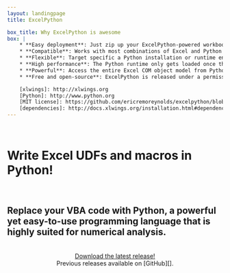 ```yaml
---
layout: landingpage
title: ExcelPython

box_title: Why ExcelPython is awesome
box: |
    * **Easy deployment**: Just zip up your ExcelPython-powered workbook folder and distribute! No messing around with installing add-ins or registering COM servers on the end-user's machine.
    * **Compatible**: Works with most combinations of Excel and Python - you can even mix 32 and 64 bits. Plays well with [xlwings]!
    * **Flexible**: Target specific a Python installation or runtime environment for your workbook.
    * **High performance**: The Python runtime only gets loaded once the first time you call into Python code, which means the successive calls are not slowed down by heavy library imports.
    * **Powerful**: Access the entire Excel COM object model from Python.
    * **Free and open-source**: ExcelPython is released under a permissive [MIT license][].

    [xlwings]: http://xlwings.org
    [Python]: http://www.python.org
    [MIT license]: https://github.com/ericremoreynolds/excelpython/blob/master/LICENSE
    [dependencies]: http://docs.xlwings.org/installation.html#dependencies
---
```


<div>
&nbsp;
</div>

# Write Excel UDFs and macros in Python!

<div>
&nbsp;
</div>

## Replace your VBA code with Python, a powerful yet easy-to-use programming language that is highly suited for numerical analysis.

<div>
&nbsp;
</div>


<center><a href="https://github.com/ericremoreynolds/excelpython/releases/download/v2.0.6/excelpython-2.0.6.exe" class="btn btn-warning"><span class="glyphicon glyphicon-download"></span> Download the latest release!</a></center>

<center>Previous releases available on [GitHub][].</center>

<div>
&nbsp;
</div>


[GitHub]: https://github.com/ericremoreynolds/excelpython/releases

<!--
<div class="video-container">
<iframe src="//fast.wistia.net/embed/iframe/fb3pft6wdu?videoFoam=true" allowtransparency="true" frameborder="0" scrolling="no" class="wistia_embed" name="wistia_embed" allowfullscreen mozallowfullscreen webkitallowfullscreen oallowfullscreen msallowfullscreen width="640" height="400"></iframe><script src="//fast.wistia.net/assets/external/iframe-api-v1.js"></script>
</div>
-->

